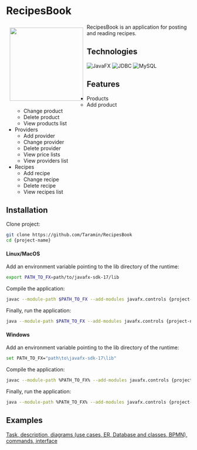 # RecipesBook <a name = "header"></a>


<img src="https://thumbs.dreamstime.com/b/%D1%80%D0%B5%D0%B3%D0%B8%D1%81%D1%82%D1%80%D0%B0%D1%86%D0%B8%D1%8F-%D0%BB%D0%BE%D0%B3%D0%BE%D1%82%D0%B8%D0%BF-%D1%80%D0%B5%D0%B3%D0%B8%D1%81%D1%82%D1%80%D0%B0-%D0%B8%D0%BB%D0%B8-%D1%8F%D1%80%D0%BB%D1%8B%D0%BA-%D0%B4%D0%BD%D0%B5%D0%B2%D0%BD%D0%B8%D0%BA-%D0%B7%D0%BD%D0%B0%D1%87%D0%BE%D0%BA-%D0%BF%D1%80%D0%B8%D0%BC%D0%B5%D1%87%D0%B0%D0%BD%D0%B8%D1%8F-125702887.jpg" align="left" width="200" hspace="10" vspace="10">
RecipesBook is an application for posting and reading recipes.<br/> 



## Technologies <a name = "table"></a>
![JavaFX](https://img.shields.io/badge/-JavaFX-EAE5E9?style=for-the-badge&logo=JavaFX&logoColor=504099)
![JDBC](https://img.shields.io/badge/-JDBC-EAE5E9?style=for-the-badge&logo=JDBC&logoColor=504099)
![MySQL](https://img.shields.io/badge/-MySQL-EAE5E9?style=for-the-badge&logo=MySQL&logoColor=504099)


## Features <a name = "table"></a>
- Products
  - Add product
  - Change product
  - Delete product
  - View products list
- Providers
  - Add provider
  - Change provider
  - Delete provider
  - View price lists
  - View providers list
- Recipes
  - Add recipe
  - Change recipe
  - Delete recipe
  - View recipes list


## Installation <a name = "install"></a>

Clone project:
```sh
git clone https://github.com/Taramin/RecipesBook
cd {project-name}
```
#### Linux/MacOS
Add an environment variable pointing to the lib directory of the runtime:
```sh
export PATH_TO_FX=path/to/javafx-sdk-17/lib
```
Compile the application:
```sh
javac --module-path $PATH_TO_FX --add-modules javafx.controls {project-name}.java
```
Finally, run the application:
```sh
java --module-path $PATH_TO_FX --add-modules javafx.controls {project-name}
```

#### Windows
Add an environment variable pointing to the lib directory of the runtime:
```sh
set PATH_TO_FX="path\to\javafx-sdk-17\lib"
```
Compile the application:
```sh
javac --module-path %PATH_TO_FX% --add-modules javafx.controls {project-name}.java
```
Finally, run the application:
```sh
java --module-path %PATH_TO_FX% --add-modules javafx.controls {project-name}
```

## Examples <a name = "build"></a>
[Task, description, diagrams (use cases, ER, Database and classes, BPMN), commands, interface](https://github.com/Taramin/RecipesBook/blob/master/Taramin_PBZ_2.pdf)

